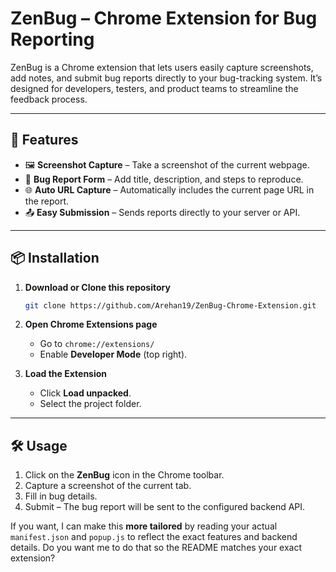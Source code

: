 # ZenBug – Chrome Extension for Bug Reporting

ZenBug is a Chrome extension that lets users easily capture screenshots, add notes, and submit bug reports directly to your bug-tracking system.
It’s designed for developers, testers, and product teams to streamline the feedback process.

---

## 🚀 Features

* 🖼 **Screenshot Capture** – Take a screenshot of the current webpage.
* 📝 **Bug Report Form** – Add title, description, and steps to reproduce.
* 🌐 **Auto URL Capture** – Automatically includes the current page URL in the report.
* 📤 **Easy Submission** – Sends reports directly to your server or API.

---

## 📦 Installation

1. **Download or Clone this repository**

   ```bash
   git clone https://github.com/Arehan19/ZenBug-Chrome-Extension.git
   ```
2. **Open Chrome Extensions page**

   * Go to `chrome://extensions/`
   * Enable **Developer Mode** (top right).
3. **Load the Extension**

   * Click **Load unpacked**.
   * Select the project folder.

---

## 🛠 Usage

1. Click on the **ZenBug** icon in the Chrome toolbar.
2. Capture a screenshot of the current tab.
3. Fill in bug details.
4. Submit – The bug report will be sent to the configured backend API.

If you want, I can make this **more tailored** by reading your actual `manifest.json` and `popup.js` to reflect the exact features and backend details.
Do you want me to do that so the README matches your exact extension?
